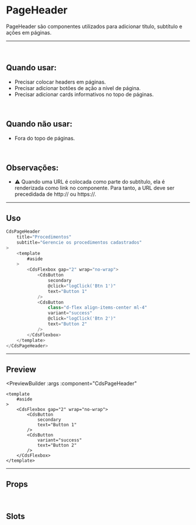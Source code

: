 # PageHeader

PageHeader são componentes utilizados para adicionar título, subtítulo e ações em páginas.

---
<br>

## Quando usar:
- Precisar colocar headers em páginas.
- Precisar adicionar botões de ação a nível de página.
- Precisar adicionar cards informativos no topo de páginas.

<br>

## Quando não usar:
- Fora do topo de páginas.

<br>

## Observações:
- ⚠️ Quando uma URL é colocada como parte do subtítulo, ela é renderizada como link no componente. Para tanto, a URL deve ser precedidada de http:// ou https://.

---

## Uso

```js
CdsPageHeader
	title="Procedimentos"
	subtitle="Gerencie os procedimentos cadastrados"
>
	<template
		#aside
	>
		<CdsFlexbox gap="2" wrap="no-wrap">
			<CdsButton
				secondary
				@click="logClick('Btn 1')"
				text="Button 1"
			/>
			<CdsButton
				class="d-flex align-items-center ml-4"
				variant="success"
				@click="logClick('Btn 2')"
				text="Button 2"
			/>
		</CdsFlexbox>
	</template>
</CdsPageHeader>
```

---

## Preview

<PreviewBuilder
	:args
	:component="CdsPageHeader"
>
	<template
		#aside
	>
		<CdsFlexbox gap="2" wrap="no-wrap">
			<CdsButton
				secondary
				text="Button 1"
			/>
			<CdsButton
				variant="success"
				text="Button 2"
			/>
		</CdsFlexbox>
	</template>
</PreviewBuilder>

---

## Props

<APITable
	name="CdsPageHeader"
	section="props"
/>
<br>

## Slots

<APITable
	name="CdsPageHeader"
	section="slots"
/>

<script setup>
import { ref } from 'vue';
import CdsPageHeader from '@/components/PageHeader.vue';

const args = ref({
	title:"Procedimentos",
	subtitle:"Crie painéis e os associe a serviços. Para acessar os painéis de modo externo, acesse https://short.sysvale.com/totem e insira a chave correspondente."
});
</script>
